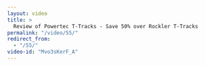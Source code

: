 ```yaml
---
layout: video
title: >
  Review of Powertec T-Tracks - Save 50% over Rockler T-Tracks
permalink: "/video/55/"
redirect_from:
  - "/55/"
video-id: "Mvo3sKerF_A"
---
```

